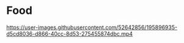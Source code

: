 # Food

https://user-images.githubusercontent.com/52642856/195896935-d5cd8036-d866-40cc-8d53-275455874dbc.mp4

